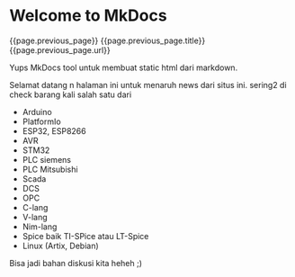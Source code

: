 # Welcome to MkDocs

{{page.previous_page}}
{{page.previous_page.title}}
{{page.previous_page.url}}

Yups MkDocs tool untuk membuat static html dari markdown.

Selamat datang n halaman ini untuk menaruh news dari situs ini. sering2 di check barang kali salah satu dari

* Arduino
* PlatformIo
* ESP32, ESP8266
* AVR
* STM32
* PLC siemens
* PLC Mitsubishi
* Scada
* DCS
* OPC
* C-lang
* V-lang
* Nim-lang
* Spice baik TI-SPice atau LT-Spice
* Linux (Artix, Debian)

Bisa jadi bahan diskusi kita heheh ;)